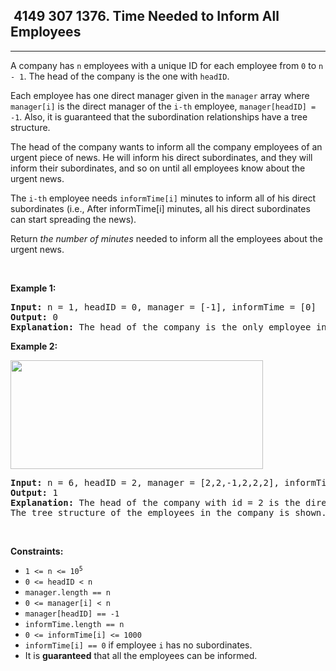 <h2> 4149 307
1376. Time Needed to Inform All Employees</h2><hr><div><p>A company has <code>n</code> employees with a unique ID for each employee from <code>0</code> to <code>n - 1</code>. The head of the company is the one with <code>headID</code>.</p>

<p>Each employee has one direct manager given in the <code>manager</code> array where <code>manager[i]</code> is the direct manager of the <code>i-th</code> employee, <code>manager[headID] = -1</code>. Also, it is guaranteed that the subordination relationships have a tree structure.</p>

<p>The head of the company wants to inform all the company employees of an urgent piece of news. He will inform his direct subordinates, and they will inform their subordinates, and so on until all employees know about the urgent news.</p>

<p>The <code>i-th</code> employee needs <code>informTime[i]</code> minutes to inform all of his direct subordinates (i.e., After informTime[i] minutes, all his direct subordinates can start spreading the news).</p>

<p>Return <em>the number of minutes</em> needed to inform all the employees about the urgent news.</p>

<p>&nbsp;</p>
<p><strong class="example">Example 1:</strong></p>

<pre><strong>Input:</strong> n = 1, headID = 0, manager = [-1], informTime = [0]
<strong>Output:</strong> 0
<strong>Explanation:</strong> The head of the company is the only employee in the company.
</pre>

<p><strong class="example">Example 2:</strong></p>
<img alt="" src="https://assets.leetcode.com/uploads/2020/02/27/graph.png" style="width: 404px; height: 174px;">
<pre><strong>Input:</strong> n = 6, headID = 2, manager = [2,2,-1,2,2,2], informTime = [0,0,1,0,0,0]
<strong>Output:</strong> 1
<strong>Explanation:</strong> The head of the company with id = 2 is the direct manager of all the employees in the company and needs 1 minute to inform them all.
The tree structure of the employees in the company is shown.
</pre>

<p>&nbsp;</p>
<p><strong>Constraints:</strong></p>

<ul>
	<li><code>1 &lt;= n &lt;= 10<sup>5</sup></code></li>
	<li><code>0 &lt;= headID &lt; n</code></li>
	<li><code>manager.length == n</code></li>
	<li><code>0 &lt;= manager[i] &lt; n</code></li>
	<li><code>manager[headID] == -1</code></li>
	<li><code>informTime.length == n</code></li>
	<li><code>0 &lt;= informTime[i] &lt;= 1000</code></li>
	<li><code>informTime[i] == 0</code> if employee <code>i</code> has no subordinates.</li>
	<li>It is <strong>guaranteed</strong> that all the employees can be informed.</li>
</ul>
</div>